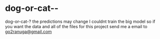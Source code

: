 # dog-or-cat--
dog-or-cat-? the predictions may change I couldnt train the big model so if you want the data and all of the files for this project send me a email to go2ranuga@gmail.com 
